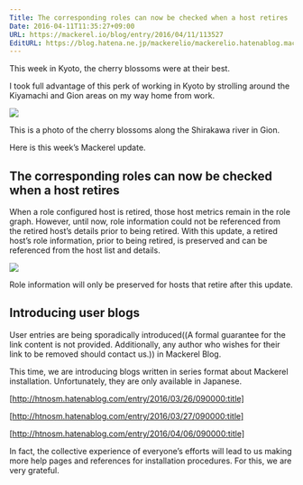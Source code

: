 ```yaml
---
Title: The corresponding roles can now be checked when a host retires
Date: 2016-04-11T11:35:27+09:00
URL: https://mackerel.io/blog/entry/2016/04/11/113527
EditURL: https://blog.hatena.ne.jp/mackerelio/mackerelio.hatenablog.mackerel.io/atom/entry/10328537792370677029
---
```


This week in Kyoto, the cherry blossoms were at their best. 

 I took full advantage of this perk of working in Kyoto by strolling around the Kiyamachi and Gion areas on my way home from work.

![](https://cdn-ak.f.st-hatena.com/images/fotolife/m/mackerelio/20160408/20160408104025.png)

This is a photo of the cherry blossoms along the Shirakawa river in Gion. 

Here is this week’s Mackerel update.

## The corresponding roles can now be checked when a host retires

When a role configured host is retired, those host metrics remain in the role graph. However, until now, role information could not be referenced from the retired host’s details prior to being retired. With this update, a retired host’s role information, prior to being retired, is preserved and can be referenced from the host list and details. 

![](https://cdn-ak.f.st-hatena.com/images/fotolife/a/andyyk/20160411/20160411111641.png)

Role information will only be preserved for hosts that retire after this update.

##  Introducing user blogs

User entries are being sporadically introduced((A formal guarantee for the link content is not provided. Additionally, any author who wishes for their link to be removed should contact us.)) in Mackerel Blog. 

This time, we are introducing blogs written in series format about Mackerel installation. Unfortunately, they are only available in Japanese.

[http://htnosm.hatenablog.com/entry/2016/03/26/090000:title]

[http://htnosm.hatenablog.com/entry/2016/03/27/090000:title]

[http://htnosm.hatenablog.com/entry/2016/04/06/090000:title]

In fact, the collective experience of everyone’s efforts will lead to us making more help pages and references for installation procedures. For this, we are very grateful. 

